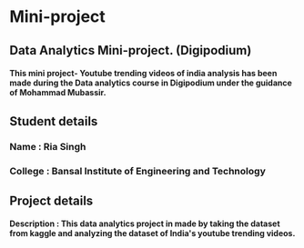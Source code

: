 # Mini-project
## Data Analytics Mini-project. (Digipodium)
#### This mini project- Youtube trending videos of india analysis has been made during the Data analytics course in Digipodium under the guidance of Mohammad Mubassir.
## Student details
### Name : Ria Singh
### College : Bansal Institute of Engineering and Technology 

## Project details 
#### Description : This data analytics project in made by taking the dataset from kaggle and analyzing the dataset of India's youtube trending videos.
